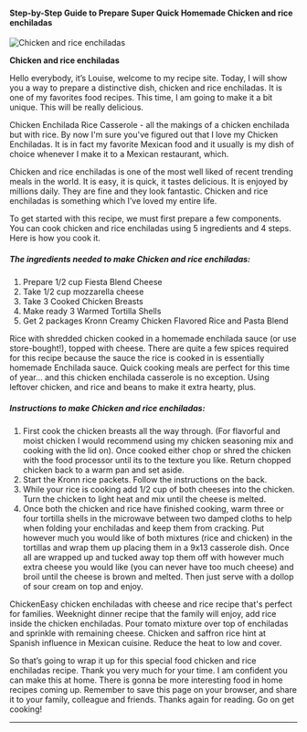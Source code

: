             

#### Step-by-Step Guide to Prepare Super Quick Homemade Chicken and rice enchiladas

![Chicken and rice enchiladas](https://img-global.cpcdn.com/recipes/4718676173914112/751x532cq70/chicken-and-rice-enchiladas-recipe-main-photo.jpg)

**Chicken and rice enchiladas**

Hello everybody, it’s Louise, welcome to my recipe site. Today, I will show you a way to prepare a distinctive dish, chicken and rice enchiladas. It is one of my favorites food recipes. This time, I am going to make it a bit unique. This will be really delicious.

Chicken Enchilada Rice Casserole - all the makings of a chicken enchilada but with rice. By now I'm sure you've figured out that I love my Chicken Enchiladas. It is in fact my favorite Mexican food and it usually is my dish of choice whenever I make it to a Mexican restaurant, which.

Chicken and rice enchiladas is one of the most well liked of recent trending meals in the world. It is easy, it is quick, it tastes delicious. It is enjoyed by millions daily. They are fine and they look fantastic. Chicken and rice enchiladas is something which I’ve loved my entire life.

To get started with this recipe, we must first prepare a few components. You can cook chicken and rice enchiladas using 5 ingredients and 4 steps. Here is how you cook it.

##### The ingredients needed to make Chicken and rice enchiladas:

1.  Prepare 1/2 cup Fiesta Blend Cheese
2.  Take 1/2 cup mozzarella cheese
3.  Take 3 Cooked Chicken Breasts
4.  Make ready 3 Warmed Tortilla Shells
5.  Get 2 packages Kronn Creamy Chicken Flavored Rice and Pasta Blend

Rice with shredded chicken cooked in a homemade enchilada sauce (or use store-bought!), topped with cheese. There are quite a few spices required for this recipe because the sauce the rice is cooked in is essentially homemade Enchilada sauce. Quick cooking meals are perfect for this time of year… and this chicken enchilada casserole is no exception. Using leftover chicken, and rice and beans to make it extra hearty, plus.

##### Instructions to make Chicken and rice enchiladas:

1.  First cook the chicken breasts all the way through. (For flavorful and moist chicken I would recommend using my chicken seasoning mix and cooking with the lid on). Once cooked either chop or shred the chicken with the food processor until its to the texture you like. Return chopped chicken back to a warm pan and set aside.
2.  Start the Kronn rice packets. Follow the instructions on the back.
3.  While your rice is cooking add 1/2 cup of both cheeses into the chicken. Turn the chicken to light heat and mix until the cheese is melted.
4.  Once both the chicken and rice have finished cooking, warm three or four tortilla shells in the microwave between two damped cloths to help when folding your enchiladas and keep them from cracking. Put however much you would like of both mixtures (rice and chicken) in the tortillas and wrap them up placing them in a 9x13 casserole dish. Once all are wrapped up and tucked away top them off with however much extra cheese you would like (you can never have too much cheese) and broil until the cheese is brown and melted. Then just serve with a dollop of sour cream on top and enjoy.

ChickenEasy chicken enchiladas with cheese and rice recipe that's perfect for families. Weeknight dinner recipe that the family will enjoy, add rice inside the chicken enchiladas. Pour tomato mixture over top of enchiladas and sprinkle with remaining cheese. Chicken and saffron rice hint at Spanish influence in Mexican cuisine. Reduce the heat to low and cover.

So that’s going to wrap it up for this special food chicken and rice enchiladas recipe. Thank you very much for your time. I am confident you can make this at home. There is gonna be more interesting food in home recipes coming up. Remember to save this page on your browser, and share it to your family, colleague and friends. Thanks again for reading. Go on get cooking!

* * *